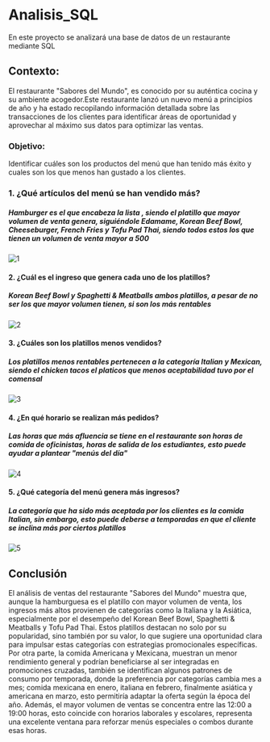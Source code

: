 # Analisis_SQL
En este proyecto se analizará una base de datos de un restaurante mediante SQL

## Contexto: 
El restaurante "Sabores del Mundo", es conocido por su auténtica cocina 
y su ambiente acogedor.Este restaurante lanzó un nuevo menú a principios de año y ha 
estado recopilando información detallada sobre las transacciones de los clientes para 
identificar áreas de oportunidad y aprovechar al máximo sus datos para optimizar las ventas.

### Objetivo: 
Identificar cuáles son los productos del menú que han tenido más éxito y cuales 
son los que menos han gustado a los clientes.

### 1. ¿Qué artículos del menú se han vendido más?

##### Hamburger es el que encabeza la lista , siendo el platillo que mayor volumen de venta genera, siguiéndole Edamame, Korean Beef Bowl, Cheeseburger, French Fries y Tofu Pad Thai, siendo todos estos los que tienen un volumen de venta mayor a 500

![1](https://github.com/user-attachments/assets/01402de3-7f1f-48dd-b5fd-19fca8f61219)

#### 2. ¿Cuál es el ingreso que genera cada uno de los platillos?

##### Korean Beef Bowl y Spaghetti & Meatballs ambos platillos, a pesar de no ser los que mayor volumen tienen, si son los más rentables

![2](https://github.com/user-attachments/assets/fc5f108f-a679-44fb-9aaa-9d918fd8dffd)

#### 3. ¿Cuáles son los platillos menos vendidos?

##### Los platillos menos rentables pertenecen a la categoría Italian y Mexican, siendo el chicken tacos el platicos que menos aceptabilidad tuvo por el comensal 

![3](https://github.com/user-attachments/assets/ee4cc9ec-63e5-4927-9ab8-6ee7f89a03eb)

#### 4. ¿En qué horario se realizan más pedidos?

##### Las horas que más afluencia se tiene en el restaurante son horas de comida de oficinistas, horas de salida de los estudiantes, esto puede ayudar a plantear "menús del día"

![4](https://github.com/user-attachments/assets/d4177f82-b8cd-4542-9c9b-7e29455b1195)

#### 5. ¿Qué categoría del menú genera más ingresos?

##### La categoría que ha sido más aceptada por los clientes es la comida Italian, sin embargo, esto puede deberse a temporadas en que el cliente se inclina más por ciertos platillos

![5](https://github.com/user-attachments/assets/17d2a1ba-ba86-4a54-a2cf-31159b16efde)


## Conclusión

El análisis de ventas del restaurante "Sabores del Mundo" muestra que, aunque 
la hamburguesa es el platillo con mayor volumen de venta, los ingresos más 
altos provienen de categorías como la Italiana y la Asiática, especialmente por 
el desempeño del Korean Beef Bowl, Spaghetti & Meatballs y Tofu Pad Thai. 
Estos platillos destacan no solo por su popularidad, sino también por su valor, 
lo que sugiere una oportunidad clara para impulsar estas categorías con estrategias 
promocionales específicas. 
Por otra parte, la comida Americana y Mexicana, muestran un menor rendimiento general 
y podrían beneficiarse al ser integradas en promociones cruzadas, también se identifican
algunos patrones de consumo por temporada, donde la preferencia por categorías cambia mes a mes; comida 
mexicana en enero, italiana en febrero, finalmente asiática y americana en marzo, esto permitiría 
adaptar la oferta según la época del año. 
Además, el mayor volumen de ventas se concentra entre las 12:00 a 19:00 horas, esto coincide 
con horarios laborales y escolares, representa una excelente ventana para reforzar menús especiales o combos 
durante esas horas.


